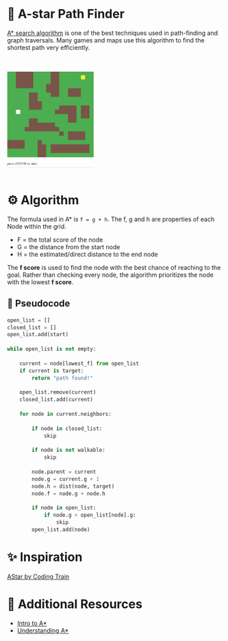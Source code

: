 # 🌟 A-star Path Finder

[A\* search algorithm](https://en.wikipedia.org/wiki/A*_search_algorithm) is one of the best techniques used in path-finding and graph traversals. Many games and maps use this algorithm to find the shortest path very efficiently.

<br><br>
<img src="astar-demo.gif" width="40%">
<br><br>

# ⚙ Algorithm

The formula used in A\* is `f = g + h`. The f, g and h are properties of each Node within the grid.

- F = the total score of the node
- G = the distance from the start node
- H = the estimated/direct distance to the end node

The **f score** is used to find the node with the best chance of reaching to the goal. Rather than checking every node, the algorithm prioritizes the node with the lowest **f score**.

## 🔮 Pseudocode

```python
open_list = []
closed_list = []
open_list.add(start)

while open_list is not empty:

    current = node[lowest_f] from open_list
    if current is target:
        return "path found!"

    open_list.remove(current)
    closed_list.add(current)

    for node in current.neighbors:

        if node in closed_list:
            skip

        if node is not walkable:
            skip

        node.parent = current
        node.g = current.g + 1
        node.h = dist(node, target)
        node.f = node.g + node.h

        if node in open_list:
            if node.g > open_list[node].g:
                skip
        open_list.add(node)
```

# ✨ Inspiration

[AStar by Coding Train](https://github.com/CodingTrain/AStar)

# 📖 Additional Resources

- [Intro to A\*](https://www.redblobgames.com/pathfinding/a-star/introduction.html)
- [Understanding A\*](https://www.youtube.com/watch?v=i0x5fj4PqP4)
